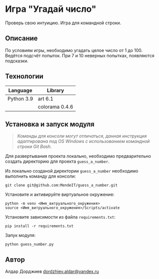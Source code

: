 # Игра "Угадай число"
Проверь свою интуицию.
Игра для командной строки.

## Описание
По условиям игры, необходимо угадать целое число от 1 до 100. Ведётся подсчёт попыток. При 7 и 10 неверных попытках, появляются подсказки.

## Технологии
|Language|Library|
|--------|---------|
|Python 3.9 |art 6.1|
||colorama 0.4.6|

## Установка и запуск модуля
> _Команды для консоли могут отличаться, данная инструкция адаптирована под OS Windows с использованием командной строки Git Bash._

Для развертывания проекта локально, необходимо предварительно создать директорию для проекта ```guess_a_number```.

Из локально созданой директории ```guess_a_number``` необходимо выполнить команду для консоли:
```
git clone git@github.com:MendeIT/guess_a_number.git
```
Установите и активируйте виртуальное окружение:
```
python -m venv <Имя_витруального_окружения>
source <Имя_витруального_окружения>/Scripts/activate
``` 
Установите зависимости из файла ```requirements.txt```:
```
pip install -r requirements.txt
``` 
Запук модуля:
```
python guess_number.py
```

## Автор

Алдар Дорджиев
dordzhiev.aldar@yandex.ru